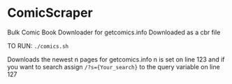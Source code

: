 # ComicScraper

Bulk Comic Book Downloader for getcomics.info
Downloaded as a cbr file

TO RUN:
`./comics.sh`

Downloads the newest n pages for getcomics.info
n is set on line 123
and if you want to search assign `/?s={Your_search}` to the query variable on line 127 


